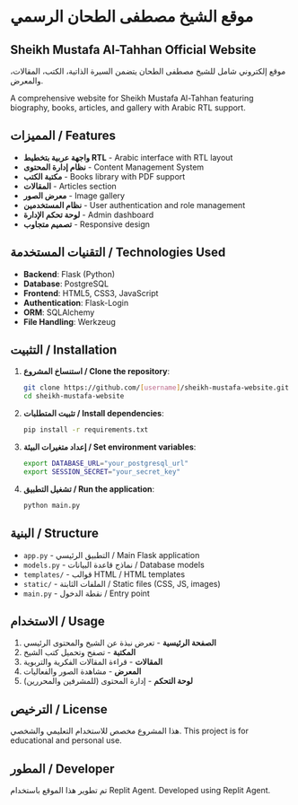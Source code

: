 # موقع الشيخ مصطفى الطحان الرسمي
## Sheikh Mustafa Al-Tahhan Official Website

موقع إلكتروني شامل للشيخ مصطفى الطحان يتضمن السيرة الذاتية، الكتب، المقالات، والمعرض.

A comprehensive website for Sheikh Mustafa Al-Tahhan featuring biography, books, articles, and gallery with Arabic RTL support.

## المميزات / Features

- **واجهة عربية بتخطيط RTL** - Arabic interface with RTL layout
- **نظام إدارة المحتوى** - Content Management System
- **مكتبة الكتب** - Books library with PDF support
- **المقالات** - Articles section
- **معرض الصور** - Image gallery
- **نظام المستخدمين** - User authentication and role management
- **لوحة تحكم الإدارة** - Admin dashboard
- **تصميم متجاوب** - Responsive design

## التقنيات المستخدمة / Technologies Used

- **Backend**: Flask (Python)
- **Database**: PostgreSQL
- **Frontend**: HTML5, CSS3, JavaScript
- **Authentication**: Flask-Login
- **ORM**: SQLAlchemy
- **File Handling**: Werkzeug

## التثبيت / Installation

1. **استنساخ المشروع / Clone the repository**:
   ```bash
   git clone https://github.com/[username]/sheikh-mustafa-website.git
   cd sheikh-mustafa-website
   ```

2. **تثبيت المتطلبات / Install dependencies**:
   ```bash
   pip install -r requirements.txt
   ```

3. **إعداد متغيرات البيئة / Set environment variables**:
   ```bash
   export DATABASE_URL="your_postgresql_url"
   export SESSION_SECRET="your_secret_key"
   ```

4. **تشغيل التطبيق / Run the application**:
   ```bash
   python main.py
   ```

## البنية / Structure

- `app.py` - التطبيق الرئيسي / Main Flask application
- `models.py` - نماذج قاعدة البيانات / Database models
- `templates/` - قوالب HTML / HTML templates
- `static/` - الملفات الثابتة / Static files (CSS, JS, images)
- `main.py` - نقطة الدخول / Entry point

## الاستخدام / Usage

1. **الصفحة الرئيسية** - تعرض نبذة عن الشيخ والمحتوى الرئيسي
2. **المكتبة** - تصفح وتحميل كتب الشيخ
3. **المقالات** - قراءة المقالات الفكرية والتربوية
4. **المعرض** - مشاهدة الصور والفعاليات
5. **لوحة التحكم** - إدارة المحتوى (للمشرفين والمحررين)

## الترخيص / License

هذا المشروع مخصص للاستخدام التعليمي والشخصي.
This project is for educational and personal use.

## المطور / Developer

تم تطوير هذا الموقع باستخدام Replit Agent.
Developed using Replit Agent.